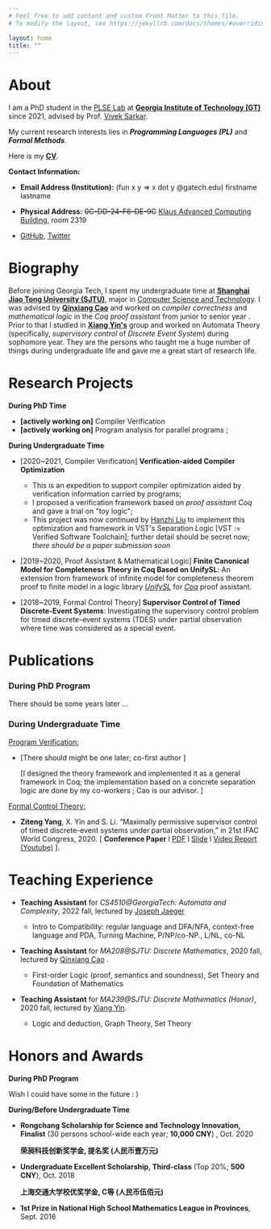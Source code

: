 ```yaml
---
# Feel free to add content and custom Front Matter to this file.
# To modify the layout, see https://jekyllrb.com/docs/themes/#overriding-theme-defaults

layout: home
title: ""
---
```


# **About** 

I am a PhD student in the [PLSE Lab](https://www.scs.gatech.edu/content/programming-languages-software-engineering) at **[Georgia Institute of Technology (GT)](https://www.gatech.edu/)** since 2021, advised by Prof. [Vivek Sarkar](https://vsarkar.cc.gatech.edu/).

My current research interests lies in ***Programming Languages (PL)*** and ***Formal Methods***. 

Here is my **[CV](./cv/CV_ZitengYang.pdf)**.

**Contact Information:**

- **Email Address (Institution):**  (fun x y => x dot y @gatech.edu) firstname lastname  

- **Physical Address:** ~~0C-DD-24-F6-DE-9C~~ [Klaus Advanced Computing Building](https://www.scs.gatech.edu/content/building-facilities), room 2319

- [GitHub](https://github.com/Youngzt998), [Twitter](https://twitter.com/Ziteng__Yang)

# **Biography**

Before joining Georgia Tech, I spent my undergraduate time at **[Shanghai Jiao Tong University (SJTU)](https://www.sjtu.edu.cn/)**, major in [Computer Science and Technology](http://www.cs.sjtu.edu.cn/en/).  I was advised by **[Qinxiang Cao](https://jhc.sjtu.edu.cn/people/members/faculty/qinxiang-cao.html)** and worked on *compiler correctness* and *mathematical logic* in the *Coq proof assistant* from junior to senior year . Prior to that I studied in **[Xiang Yin's](http://xiangyin.sjtu.edu.cn/)** group and worked on Automata Theory (specifically, *supervisory control* of *Discrete Event System*) during sophomore year. They are the persons who taught me a huge number of things during undergraduate life and gave me a great start of research life.

# **Research Projects**

**During PhD Time**

- **[actively working on]** Compiler Verification
- **[actively working on]** Program analysis for parallel programs ;

**During Undergraduate Time**

- [2020~2021, Compiler Verification] **Verification-aided Compiler Optimization** 
  - This is an expedition to support compiler optimization aided by verification information carried by programs;
  - I proposed a verification framework based on *proof assistant Coq* and gave a trial on "toy logic";
  - This project was now continued by [Hanzhi Liu](https://misaka.center/) to implement this optimization and framework in VST's Separation Logic [VST := Verified Software Toolchain]; further detail should be secret now; *there should be a paper submission soon*
  
- [2019~2020, Proof Assistant & Mathematical Logic] **Finite Canonical Model for Completeness Theory in Coq Based on UnifySL**: An extension from framework of infinite model for completeness theorem proof to finite model in a logic library  [*UnifySL*](https://github.com/QinxiangCao/UnifySL) for [*Coq*](https://coq.inria.fr/) proof assistant.

- [2018~2019, Formal Control Theory] **Supervisor Control of Timed Discrete-Event Systems**: Investigating the supervisory control problem for timed discrete-event systems (TDES) under partial observation where time was considered as a special event.

# **Publications**

### **During PhD Program**

There should be some years later ...

### **During Undergraduate Time**

<u>Program Verification:</u>

- [There should might be one later; co-first author ]
  
  [I designed the theory framework and implemented it as a general framework in Coq; the implementation based on a concrete separation logic are done by my co-workers ; Cao is our advisor. ]

<u>Formal Control Theory:</u> 

- **Ziteng Yang**, X. Yin and S. Li. “Maximally permissive supervisor control of timed discrete-event systems under partial observation,” in 21st IFAC World Congress, 2020.  [  **Conference Paper** l [PDF](./papers/IFAC2020/IFAC2020-Final-Full.pdf)  l  [Slide](./papers/IFAC2020/IFAC2020-Slides.pdf) l  [Video Report (Youtube)](https://youtu.be/GtbxR_OKfXU) ]. 

# **Teaching Experience**

- **Teaching Assistant** for *CS4510@GeorgiaTech: Automata and Complexity*, 2022 fall, lectured by [Joseph Jaeger](https://faculty.cc.gatech.edu/~josephjaeger/)
  - Intro to Compatibility: regular language and DFA/NFA, context-free language and PDA, Turning Machine, P/NP/co-NP., L/NL, co-NL 

- **Teaching Assistant**  for *MA208@SJTU: Discrete Mathematics*, 2020 fall, lectured by [Qinxiang Cao](http://jhc.sjtu.edu.cn/people/members/qinxiang-cao.html) .

  - First-order Logic (proof, semantics and soundness), Set Theory and Foundation of Mathematics
- **Teaching Assistant** for  *MA239@SJTU: Discrete Mathematics (Honor)*, 2020 fall, lectured by [Xiang Yin](http://xiangyin.sjtu.edu.cn/).

  - Logic and deduction, Graph Theory, Set Theory

# **Honors and Awards**

**During PhD Program**

Wish I could have some in the future : )

**During/Before Undergraduate Time**

- **Rongchang Scholarship for Science and Technology Innovation, Finalist** (30 persons school-wide each  year; **10,000 CNY**) , Oct. 2020
  
  **荣昶科技创新奖学金, 提名奖 (人民币壹万元)**

- **Undergraduate Excellent Scholarship, Third-class** (Top 20%; **500 CNY**), Oct. 2018
  
  **上海交通大学校优奖学金, C等 (人民币伍佰元)**

- **1st Prize in National High School Mathematics League in Provinces**, Sept. 2016

